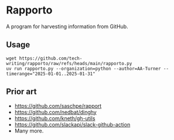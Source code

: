 # Rapporto

A program for harvesting information from GitHub.

## Usage
```shell
wget https://github.com/tech-writing/rapporto/raw/refs/heads/main/rapporto.py
uv run rapporto.py --organization=python --author=AA-Turner --timerange="2025-01-01..2025-01-31"
```

## Prior art
- https://github.com/saschpe/rapport
- https://github.com/nedbat/dinghy
- https://github.com/kneth/gh-utils
- https://github.com/slackapi/slack-github-action
- Many more.
